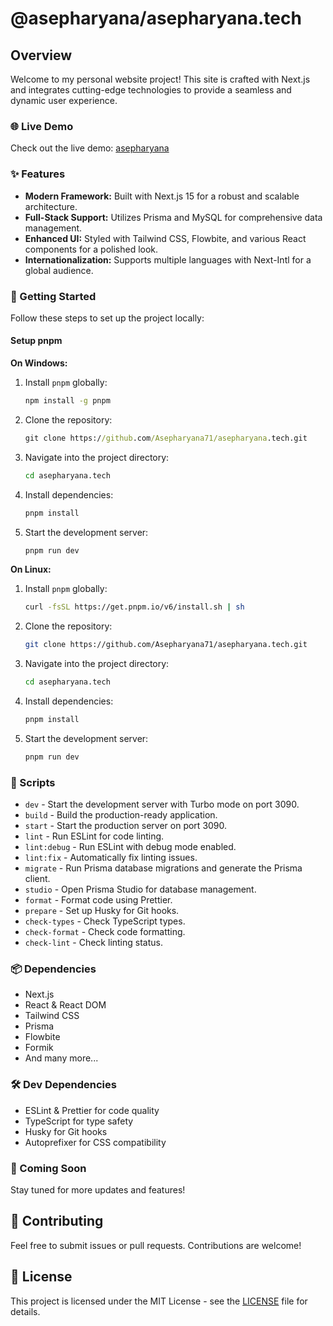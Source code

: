 # @asepharyana/asepharyana.tech

## Overview

Welcome to my personal website project! This site is crafted with Next.js and integrates cutting-edge technologies to provide a seamless and dynamic user experience.

### 🌐 Live Demo

Check out the live demo: [asepharyana](https://asepharyana.tech)

### ✨ Features

- **Modern Framework:** Built with Next.js 15 for a robust and scalable architecture.
- **Full-Stack Support:** Utilizes Prisma and MySQL for comprehensive data management.
- **Enhanced UI:** Styled with Tailwind CSS, Flowbite, and various React components for a polished look.
- **Internationalization:** Supports multiple languages with Next-Intl for a global audience.

### 🚀 Getting Started

Follow these steps to set up the project locally:

#### Setup pnpm

**On Windows:**

1. Install `pnpm` globally:

    ```cmd
    npm install -g pnpm
    ```

2. Clone the repository:

    ```cmd
    git clone https://github.com/Asepharyana71/asepharyana.tech.git
    ```

3. Navigate into the project directory:

    ```cmd
    cd asepharyana.tech
    ```

4. Install dependencies:

    ```cmd
    pnpm install
    ```

5. Start the development server:

    ```cmd
    pnpm run dev
    ```

**On Linux:**

1. Install `pnpm` globally:

    ```bash
    curl -fsSL https://get.pnpm.io/v6/install.sh | sh
    ```

2. Clone the repository:

    ```bash
    git clone https://github.com/Asepharyana71/asepharyana.tech.git
    ```

3. Navigate into the project directory:

    ```bash
    cd asepharyana.tech
    ```

4. Install dependencies:

    ```bash
    pnpm install
    ```

5. Start the development server:

    ```bash
    pnpm run dev
    ```

### 📜 Scripts

- `dev` - Start the development server with Turbo mode on port 3090.
- `build` - Build the production-ready application.
- `start` - Start the production server on port 3090.
- `lint` - Run ESLint for code linting.
- `lint:debug` - Run ESLint with debug mode enabled.
- `lint:fix` - Automatically fix linting issues.
- `migrate` - Run Prisma database migrations and generate the Prisma client.
- `studio` - Open Prisma Studio for database management.
- `format` - Format code using Prettier.
- `prepare` - Set up Husky for Git hooks.
- `check-types` - Check TypeScript types.
- `check-format` - Check code formatting.
- `check-lint` - Check linting status.

### 📦 Dependencies

- Next.js
- React & React DOM
- Tailwind CSS
- Prisma
- Flowbite
- Formik
- And many more...

### 🛠 Dev Dependencies

- ESLint & Prettier for code quality
- TypeScript for type safety
- Husky for Git hooks
- Autoprefixer for CSS compatibility

### 🔮 Coming Soon

Stay tuned for more updates and features!

## 🤝 Contributing

Feel free to submit issues or pull requests. Contributions are welcome!

## 📄 License

This project is licensed under the MIT License - see the [LICENSE](LICENSE) file for details.
